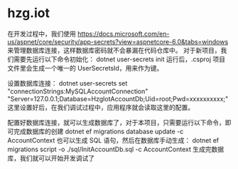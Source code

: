 # hzg.iot

在开发过程中，我们使用 https://docs.microsoft.com/en-us/aspnet/core/security/app-secrets?view=aspnetcore-6.0&tabs=windows 来管理数据库连接，这样数据库密码就不会暴漏在代码仓库中。
对于新项目，我们需要先运行以下命令初始化：
dotnet user-secrets init
运行后，.csproj 项目文件里会生成一个唯一的 UserSecretsId，用来作为键。

设置数据库连接：
dotnet user-secrets set "connectionStrings:MySQLAccountConnection" "Server=127.0.0.1;Database=HzgIotAccountDb;Uid=root;Pwd=xxxxxxxxxx;"
这里设置好后，在我们调试过程中，应用程序就会读取这里的配置。

配置好数据库连接，就可以生成数据库了，对于本项目，只需要运行以下命令，即可完成数据库的创建
dotnet ef migrations database update -c AccountContext
也可以生成 SQL 语句，然后在数据库手动生成：
dotnet ef migrations script -o ./sql/InitAccountDb.sql -c AccountContext
生成完数据库，我们就可以开始开发调试了
